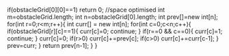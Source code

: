 if(obstacleGrid[0][0]==1) return 0;
//space optimised
int m=obstacleGrid.length;
int n=obstacleGrid[0].length;
int prev[]=new int[n];
for(int r=0;r<m;r++){
int curr[] = new int[n];
for(int c=0;c<n;c++){
if(obstacleGrid[r][c]==1){
curr[c]=0;
continue;
}
if(r==0 && c==0){
curr[c]=1;
continue;
}
curr[c]=0;
if(r>0)
curr[c]+=prev[c];
if(c>0)
curr[c]+=curr[c-1];
}
prev=curr;
}
return prev[n-1];
}
}
```
​